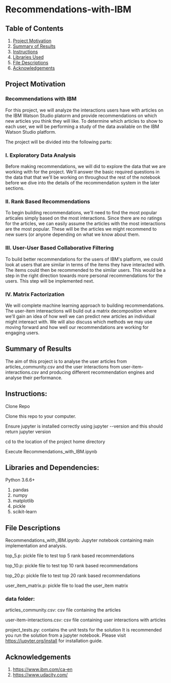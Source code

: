 # Recommendations-with-IBM

## Table of Contents
1. [Project Motivation](#motivation)
2. [Summary of Results](#results)
3. [Instructions](#instructions)
4. [Libraries Used](#libraries)
5. [File Descriptions](#descriptions)
6. [Acknowledgements](#acknowledgements)

## Project Motivation <a name="motivation"></a>
### Recommendations with IBM

For this project, we will analyze the interactions users have with articles on the IBM Watson Studio platorm and provide recommendations on which new articles you think they will like. To determine which articles to show to each user, we will be performing a study of the data available on the IBM Watson Studio platform. 

The project will be divided into the following parts:

### I. Exploratory Data Analysis

Before making recommendations, we will did to explore the data that we are working with for the project. We'll answer the basic required questions in the data that that we'll be working on throughout the rest of the notebook before we dive into the details of the recommendation system in the later sections.

### II. Rank Based Recommendations

To begin building recommendations, we'll need to find the most popular articales simply based on the most interactions. Since there are no ratings for the articles, we can easily assume the articles with the most interactions are the most popular. These will be the articles we might recommend to new suers (or anyone depending on what we know about them.

### III. User-User Based Collaborative Filtering

To build better recommendations for the users of IBM's platform, we could look at users that are similar in terms of the items they have interacted with. The items could then be recommended to the similar users. This would be a step in the right direction towards more personal recommendations for the users. This step will be implemented next.

### IV. Matrix Factorization

We will complete machine learning approach to building recommendations. The user-item intereactions will build out a matrix decomposition where we'll gain an idea of how well we can predict new articles an individual might intereact with. We will also discuss which methods we may use moving forward and how well our recommendations are working for engaging users.

## Summary of Results <a name="results"></a>

The aim of this project is to analyse the user articles from articles_community.csv and the user interactions from user-item-interactions.csv and producing different recommendation engines and analyse their performance.

## Instructions: <a name="instructions"></a>

Clone Repo

Clone this repo to your computer.

Ensure jupyter is installed correctly using jupyter --version and this should return jupyter version

cd to the location of the project home directory

Execute Recommendations_with_IBM.ipynb

## Libraries and Dependencies: <a name="libraries"></a>

Python 3.6.6+

1. pandas
2. numpy
3. matplotlib
4. pickle 
5. scikit-learn

## File Descriptions <a name="descriptions"></a>

Recommendations_with_IBM.ipynb: Jupyter notebook containing main implementation and analysis.

top_5.p: pickle file to test top 5 rank based recommendations

top_10.p: pickle file to test top 10 rank based recommendations

top_20.p: pickle file to test top 20 rank based recommendations

user_item_matrix.p: pickle file to load the user_item matrix

### data folder:

articles_community.csv: csv file containing the articles

user-item-interactions.csv: csv file containing user interactions with articles

project_tests.py: contains the unit tests for the solution It is recommended you run the solution from a jupyter notebook. Please visit https://jupyter.org/install for installation guide.

## Acknowledgements <a name="acknowledgements"></a>
1. https://www.ibm.com/ca-en
2. https://www.udacity.com/
